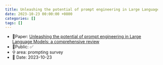 ```yaml
---
title: Unleashing the potential of prompt engineering in Large Language Models: a comprehensive review
date: 2023-10-23 00:00:00 +0800
categories: []
tags: []
---
```


- 📙Paper: [Unleashing the potential of prompt engineering in Large Language Models: a comprehensive review](https://www.semanticscholar.org/paper/Unleashing-the-potential-of-prompt-engineering-in-a-Chen-Zhang/595c8d39a6155354fd7d8f62a4441be5c82e68da)
- 🔑Public: ✅
- ⚲ area: prompting survey
- 📅 Date: 2023-10-23
